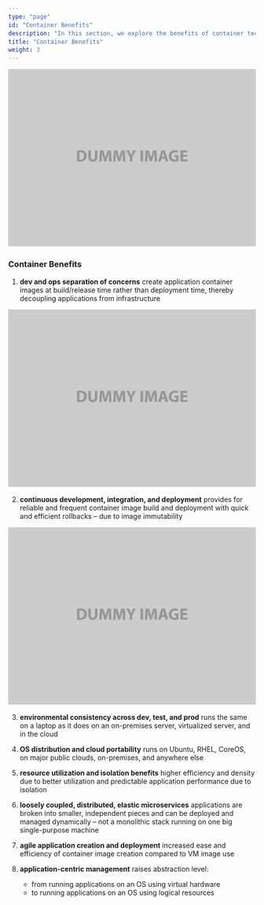 ```yaml
---
type: "page"
id: "Container Benefits"
description: "In this section, we explore the benefits of container technology, highlighting how it enhances development, testing, and deployment processes in modern IT environments."
title: "Container Benefits"
weight: 3
---
```




![image](image-1.png)


### **Container Benefits**

1. **dev and ops separation of concerns** create application container images at build/release time rather than deployment time, thereby decoupling applications from infrastructure

![image](image-1.png)

2. **continuous development, integration, and deployment** provides for reliable and frequent container image build and deployment with quick and efficient rollbacks – due to image immutability

![image](image-1.png)

3. **environmental consistency across dev, test, and prod** runs the same on a laptop as it does on an on-premises server, virtualized server, and in the cloud

4. **OS distribution and cloud portability** runs on Ubuntu, RHEL, CoreOS, on major public clouds, on-premises, and anywhere else

5. **resource utilization and isolation benefits** higher efficiency and density due to better utilization and predictable application performance due to isolation

6. **loosely coupled, distributed, elastic microservices** applications are broken into smaller, independent pieces and can be deployed and managed dynamically – not a monolithic stack running on one big single-purpose machine

7. **agile application creation and deployment** increased ease and efficiency of container image creation compared to VM image use

8. **application-centric management** raises abstraction level:
     - from running applications on an OS using virtual hardware
     - to running applications on an OS using logical resources

